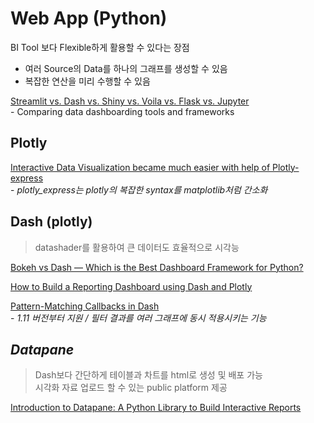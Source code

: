 # Web App (Python)

BI Tool 보다 Flexible하게 활용할 수 있다는 장점

* 여러 Source의 Data를 하나의 그래프를 생성할 수 있음
* 복잡한 연산을 미리 수행할 수 있음

[Streamlit vs. Dash vs. Shiny vs. Voila vs. Flask vs. Jupyter](https://towardsdatascience.com/streamlit-vs-dash-vs-shiny-vs-voila-vs-flask-vs-jupyter-24739ab5d569)\
&#x20; \- Comparing data dashboarding tools and frameworks

## Plotly

[Interactive Data Visualization became much easier with help of Plotly-express](https://medium.com/analytics-vidhya/interactive-data-visualization-became-much-easier-with-help-of-plotly-express-64c56e781b53)\
&#x20; \-  _plotly\_express는 plotly의 복잡한 syntax를 matplotlib처럼 간소화_&#x20;

## Dash (plotly)

> datashader를 활용하여 큰 데이터도 효율적으로 시각능

[Bokeh vs Dash — Which is the Best Dashboard Framework for Python?](https://www.sicara.ai/blog/2018-01-30-bokeh-dash-best-dashboard-framework-python)

[How to Build a Reporting Dashboard using Dash and Plotly](https://towardsdatascience.com/how-to-build-a-complex-reporting-dashboard-using-dash-and-plotl-4f4257c18a7f#4711)

[Pattern-Matching Callbacks in Dash](https://medium.com/plotly/pattern-matching-callbacks-in-dash-9014eee99858)\
&#x20; \-  _1.11 버전부터 지원 / 필터 결과를 여러 그래프에 동시 적용시키는 기능_

## _Datapane_

> Dash보다 간단하게 테이블과 차트를 html로 생성 및 배포 가능\
> 시각화 자료 업로드 할 수 있는 public platform 제공

[Introduction to Datapane: A Python Library to Build Interactive Reports](https://towardsdatascience.com/introduction-to-datapane-a-python-library-to-build-interactive-reports-4593fd3cb9c8)

[\
](https://medium.com/@plotlygraphs?source=post\_page-----9014eee99858----------------------)
